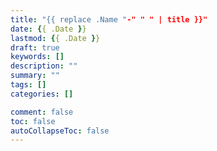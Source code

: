 ```yaml
---
title: "{{ replace .Name "-" " " | title }}"
date: {{ .Date }}
lastmod: {{ .Date }}
draft: true
keywords: []
description: ""
summary: ""
tags: []
categories: []

comment: false
toc: false
autoCollapseToc: false
---
```



